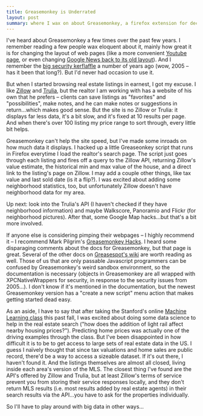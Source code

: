 ```yaml
---
title: Greasemonkey is Underrated
layout: post 
summary: where I wax on about Greasemonkey, a firefox extension for decorating web pages
---
```


I've heard about Greasemonkey a few times over the past few years.  I remember reading a few people wax eloquent about it, mainly how great it is for changing the layout of web pages (like a more convenient [Youtube page](http://userscripts.org/scripts/show/101753), or even changing [Google News back to its old layout](http://userscripts.org/scripts/show/80853)). 
And I remember the [big security kerflaffle](http://ejohn.org/blog/greasemonkey-security/) a number of years ago (wow, 2005 – has it been that long?). 
But I'd never had occasion to use it. 

But when I started browsing real estate listings in earnest, I got my excuse. I like [Zillow](www.zillow.com) and [Trulia](www.trulia.com), but the realtor I am working with has a website of his own that he prefers – clients can save listings as "favorites" and "possibilities", make notes, and he can make notes or suggestions in return...which makes good sense. But the site is no Zillow or Trulia: it displays far less data, it's a bit slow, and it's fixed at 10 results per page. And when there's over 100 listing my price range to sort through, every little bit helps. 

Greasemonkey can't help the site speed, but I've made some inroads on how much data it displays. 
I hacked up a little Greaseonkey script that runs in Firefox everytime I load the realtor's search page. The script just goes through each listing and fires off a query to the Zillow API, returning Zillow's value estimate, the historical min and max value of the house, and a direct link to the listing's page on Zillow. I may add a couple other things, like tax value and last sold date (is it a flip?). I was excited about adding some neighborhood statistics, too, but unfortunately Zillow doesn't have neighborhood data for my area.   

Up next: look into the Trulia's API (I haven't checked if they have neighborhood information) and maybe Walkscore, Panoramio and Flickr (for neighborhood pictures). 
After that, some Google Map hacks...but that's a bit more involved.

If anyone else is considering pimping their webpages – I highly recommend it – I recommend Mark Pilgrim's [Greasemonkey Hacks](http://commons.oreilly.com/wiki/index.php/Greasemonkey_Hacks/Getting_Started). I heard some disparaging comments about the docs for Greasemonkey, but that page is great. Several of the other docs on [Greasespot's wiki]("http://wiki.greasespot.net/Main_Page}) are worth reading as well. Those of us that are only passable Javascript programmers can be confused by Greasemonkey's weird sandbox environment, so the documentation is necessary (objects in Greasemonkey are all wrapped with XPCNativeWrappers for security, in response to the security issues from 2005...). I don't know if it's mentioned in the documentation, but the newest Greasemonkey version has a "create a new script" menu action that makes getting started dead easy. 

As an aside, I have to say that after taking the Stanford's online [Machine Learning class](ml-class.org) this past 
fall, I was excited about doing some data science to help in the real estate search ("how does the addition of light rail affect nearby housing prices?"). Predicting home prices was actually one of the driving examples through the class. But I've been disappointed in how difficult it is to be to get access to large sets of real estate data in the US.  I guess I naïvely thought that since tax valuations and home sales are public record, there'd be a way to access a sizeable dataset. If it's out there, I haven't found it. And the listings themselves are almost all closed, living inside each area's version of the MLS. The closest thing I've found are the API's offered by Zillow and Trulia, but at least Zillow's terms of service prevent you from storing their service responses locally, and they don't return MLS results (i.e. most results added by real estate agents) in their search results via the API...you have to ask for the properties individually. 

So I'll have to play around with big data in other ways... 

